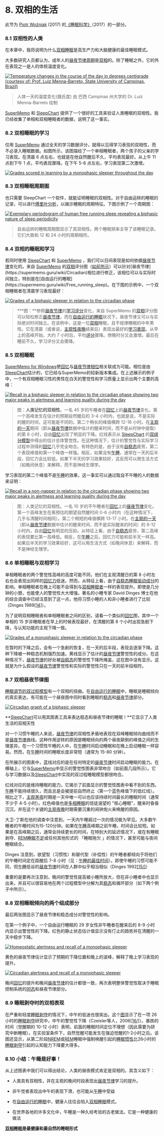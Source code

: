 # 8. 双相的生活

此节为 [Piotr Woźniak](https://supermemo.guru/wiki/Piotr_Wozniak) (2017) 的[《睡眠科学》](https://supermemo.guru/wiki/Science_of_sleep)（2017）的一部分。

### 8.1 双相性的人类

在本章中，我将说明为什么[双相睡眠](https://supermemo.guru/wiki/Biphasic_sleep)是高生产力和大脑健康的最佳睡眠模式。

大多数研究人员都认为，成年人的[昼夜节律周期](https://supermemo.guru/wiki/Circadian_cycle)是[双相](https://supermemo.guru/wiki/Biphasic_sleep)的。除了睡眠之外，它的外在表现之一是人的体核温度变化。

[![Temperature changes in the course of the day in degrees centigrade (courtesy of: Prof. Luiz Menna-Barreto, State University of Campinas, Brazil)](https://supermemo.guru/images/8/80/Temp_changes_during_the_day.jpg)](https://supermemo.guru/wiki/File:Temp_changes_during_the_day.jpg)

> 人体一天的温度变化(摄氏度) 由 巴西 Campinas 州大学的 Dr. Luiz Menna-Barreto 绘制

[SuperMemo](https://supermemo.guru/wiki/SuperMemo) 和 [SleepChart](https://supermemo.guru/wiki/SleepChart) 提供了一个很好的工具来验证人类睡眠的双相性。我已经收集了单相和双相睡眠者的数据，说明了这一事实。

### 8.2 双相睡眠的学习

仅用 [SuperMemo](https://supermemo.guru/wiki/SuperMemo) 通过全天的学习数据评分，就得以见得学习表现的双相性，而不必录入睡眠数据。如图所示，该图描绘了一个单相睡眠者，两个孩子的父亲的学习表现。在清晨 6 点左右，也就是在他自然醒后不久，平均表现最好。从上午 11 点到下午 1 点，平均表现骤降。在下午 5-6 点左右，学习表现第二次激增。

[![Grades scored in learning by a monophasic sleeper throughout the day](https://supermemo.guru/images/1/1b/Grades_during_the_day_%28monophasic_sleeper%29.gif)](https://supermemo.guru/wiki/File:Grades_during_the_day_(monophasic_sleeper).gif)

### 8.3 双相睡眠周期图

也只需要 SleepChart 一个软件，就能证明睡眠的双相性。对于自由运转的睡眠的记录，可以进行[傅里叶分析](http://en.wikipedia.org/wiki/Fourier_analysis)，以揭示睡眠的周期特征。下图示例了一个周期图：

[![Exemplary periodogram of human free running sleep revealing a biphasic nature of sleep periodicity](https://supermemo.guru/images/thumb/e/e3/Sleep_periodicity_%28Fourier_analysis%29.jpg/800px-Sleep_periodicity_%28Fourier_analysis%29.jpg)](https://supermemo.guru/wiki/File:Sleep_periodicity_(Fourier_analysis).jpg)

> 自由运转的睡眠周期图显示了其双相性。两个睡眠频率主导了该睡眠记录。它们大致和 12 和 24 小时的周期相符。

### 8.4 双相的睡眠和学习

若同时使用 [SleepChart](https://supermemo.guru/wiki/SleepChart) 和 [SuperMemo](https://supermemo.guru/wiki/SuperMemo) ，我们可以日间表现是如何依据[昼夜节律](https://supermemo.guru/wiki/Circadian_phase)变化的。来自 [SuperMemo](https://supermemo.guru/wiki/SuperMemo) 的[双相](https://supermemo.guru/wiki/Biphasic)评分图（[如前所示](https://supermemo.guru/wiki/Good_sleep,_good_learning,_good_life#grades_during_the_day_(monophasic_sleeper))）可以针对[昼夜节律](https://supermemo.guru/wiki/Circadian)相位进行修正，该相位可以与实际时间独立，特别是在[自由运行的睡眠](https://supermemo.guru/wiki/Free_running_sleep)。在下图的示例中，一个双相睡眠者在清晨学习表现最好：

[![Grades of a biphasic sleeper in relation to the circadian phase](https://supermemo.guru/images/thumb/7/77/Grades_during_the_day_%28biphasic_sleeper%29.gif/500px-Grades_during_the_day_%28biphasic_sleeper%29.gif)](https://supermemo.guru/wiki/File:Grades_during_the_day_(biphasic_sleeper).gif)

> ***图：**参照[昼夜节律](https://supermemo.guru/wiki/Circadian_phase)的[学习评分](https://supermemo.guru/wiki/Recall)变化，来自 SuperMemo 的[双相](https://supermemo.guru/wiki/Biphasic)评分图可以轻松修正[昼夜节律](https://supermemo.guru/wiki/Circadian_phase)，而在[自由运行的睡眠](https://supermemo.guru/wiki/Free_running_sleep)状况下，昼夜节律又可以与实际绝对时间独立。在该例中，这是一位[双相](https://supermemo.guru/wiki/Biphasic)睡眠，且不规律睡眠的中年男性。它在清晨（或者说，[主观性夜晚](https://supermemo.guru/wiki/Subjective_night)结束后）表现出最好的[学习表现](https://supermemo.guru/wiki/Recall)。从早上的高峰开始，大约 7 小时后，平均[评分](https://supermemo.guru/wiki/Grade)骤降。傍晚时分又会激增。最后在睡前不久，学习评分又会骤降。

### 8.5 双相睡眠

[SuperMemo for Windows](https://supermemo.guru/wiki/SuperMemo)使[回忆](https://supermemo.guru/wiki/Recall)与[昼夜节律相位](https://supermemo.guru/wiki/Sleep_phase)相关联成为可能。相位是由[SleepChart](https://supermemo.guru/wiki/SleepChart)估计的，它已经与SuperMemo的较新版本集成。在上述展示的例子中，一个有双相睡眠习性的男性在白天的警觉性和学习质量上显示出两个主要的高峰：

[![Recall in a biphasic sleeper in relation to the circadian phase showing two major peaks in alertness and learning quality during the day](https://supermemo.guru/images/thumb/2/27/Grades_vs_circadian_phase_%28biphasic_sleeper%29.jpg/600px-Grades_vs_circadian_phase_%28biphasic_sleeper%29.jpg)](https://supermemo.guru/wiki/File:Grades_vs_circadian_phase_(biphasic_sleeper).jpg)

> 图：**人类记忆的双相性**。一名 45 岁的午睡者在[回忆](https://supermemo.guru/wiki/Recall)上的[昼夜节律](https://supermemo.guru/wiki/Circadian)变化。第一个高峰发生在估计的预期自然醒后的 3-4 小时内，也就是说，不是实际的醒的时间，这可能是不同的。第二个稍长的峰值横跨 12-18 小时。在[主观的一天](https://supermemo.guru/wiki/Subjective_day)期间（即从[昼夜节律](https://supermemo.guru/wiki/Circadian)数据中估计的醒来时间，而不是从时钟中提取）的第 8 小时，自由[回忆](https://supermemo.guru/wiki/Recall)出现了明显的下降。红线表示从 [SleepChart](https://supermemo.guru/wiki/SleepChart) 的[双组分模型](https://supermemo.guru/wiki/Two-process_model_of_sleep_regulation)中得出的估计总体警觉性。在这种情况下，估计的警觉性与实际学习过程中测得的[回忆](https://supermemo.guru/wiki/Recall)几乎完全吻合。有特色的是，由于没有[自稳态](https://supermemo.guru/wiki/Homeostatic)疲劳，第二个表现峰值和第一个峰值一样强。相反，如果没有[午睡](https://supermemo.guru/wiki/Siesta)，通常在一天的后半段，回忆力会比较低。如果下半天的学习效果较好，这反而可以用生活方式（如晚间休息）来解释，而不是神经生理学。

学习表现的第二个峰值不是[午睡](https://supermemo.guru/wiki/Siesta)的效果，这一事实可以通过取自不午睡的人的数据来证明：

[![Recall in a non-napper in relation to the circadian phase showing two major peaks in alertness and learning quality during the day](https://supermemo.guru/images/thumb/9/92/Circadian_changes_in_recall.png/600px-Circadian_changes_in_recall.png)](https://supermemo.guru/wiki/File:Circadian_changes_in_recall.png)

> 图：人类记忆的双相性。一名 10 岁的不午睡者在[回忆](https://supermemo.guru/wiki/Recall)上的[昼夜节律](https://supermemo.guru/wiki/Circadian)变化。第一个高峰发生在离预估的期望自然醒时间 0-6 小时内（在这种情况下，几乎与清醒时间相同）。第二个稍短的峰值横跨 13-17 小时。在[主观的一天](https://supermemo.guru/wiki/Subjective_day)（即从[昼夜节律](https://supermemo.guru/wiki/Circadian)数据中估计的醒来时间，而不是实际醒来的时间）的 8-12 小时内，自由[回忆](https://supermemo.guru/wiki/Recall)有明显的压抑。从特征上看，由于[自稳态](https://supermemo.guru/wiki/Homeostatic)疲劳，第二高峰的表现要比第一高峰低。相反，在[午睡](https://supermemo.guru/wiki/Siesta)之后，回忆力可能和前半天一样高。如果后半天的学习效果较好，这可以用生活方式（如晚间休息）来解释，而不是神经生理学。

### 8.6 单相睡眠与双相学习

单相睡眠者的两个警觉性高峰的高度可能不同，他们在主观清醒日的第 8 小时左右也会表现出同样的[回忆力](https://supermemo.guru/wiki/Recall)低迷。然而，从特征上看，由于[自稳态睡眠驱动成分](https://supermemo.guru/wiki/Two_components_of_sleep#Homeostatic_component)的影响，单相睡眠者在晚上可能不会得到与[双相睡眠者](https://supermemo.guru/wiki/Biphasic_sleep)一样的表现提升。即使是几分钟的小憩，也能使人的警觉性大大增强。著名的小睡专家 David Dinges 博士在他的综合调查中已经注意到了这一点，他将习惯小睡的人和非小睡者进行了比较（Dinges 1989[[14]](https://supermemo.guru/wiki/Good_sleep,_good_learning,_good_life#cite_note-dinges-1989-14)）。

为了说明双相睡眠者和单相睡眠者之间的区别，请看一个类似的[回忆](https://supermemo.guru/wiki/Recall)图，其中一个单相的 15 岁非睡眠者在早上的时候表现最好，在清醒的第 8 个小时出现急剧下降，与认知功能的主观下降一致。

[![Grades of a monophasic sleeper in relation to the circadian phase](https://supermemo.guru/images/thumb/2/21/Grades_vs_circadian_phase_%28monophasic_sleeper%29.jpg/800px-Grades_vs_circadian_phase_%28monophasic_sleeper%29.jpg)](https://supermemo.guru/wiki/File:Grades_vs_circadian_phase_(monophasic_sleeper).jpg)

在暂时的下降之后，会有一个急剧的恢复，在一天的后半段，表现会逐渐下降。这种下降被一种稳态机制强烈加速。黄线显示了估计的[昼夜节律](https://supermemo.guru/wiki/Circadian)警觉性的成分。在这种情况下，[昼夜节律](https://supermemo.guru/wiki/Circadian)的好处被[自稳态](https://supermemo.guru/wiki/Homeostatic)的警觉性下降所掩盖，这在图中没有显示。这就是为什么假设的[昼夜节律](https://supermemo.guru/wiki/Circadian)警觉性和实际的警觉性只在一天的前半段相符。

### 8.7 双相昼夜节律图

[睡眠调节的双过程模型](https://supermemo.guru/wiki/Two-process_model_of_sleep_regulation)有一个双相的扭曲。在[自由运行的睡眠](https://supermemo.guru/wiki/Free_running_sleep)中，睡眠是睡眠倾向的真实表达，有可能在一个昼夜图中同时看到睡眠的[稳态](https://supermemo.guru/wiki/Homeostatic)和[昼夜节律](https://supermemo.guru/wiki/Circadian)部分。

[![Circadian graph of a biphasic sleeper](https://supermemo.guru/images/1/19/Circadian_graph_%28biphasic_sleeper%29.jpg)](https://supermemo.guru/wiki/File:Circadian_graph_(biphasic_sleeper).jpg)

**[SleepChart](https://supermemo.guru/wiki/SleepChart)可以用其图表工具来表达稳态和昼夜节律的睡眠！**它显示了人类生活的双相天性

对一个习惯午睡的人来说，[昼夜节律](https://supermemo.guru/wiki/Circadian)的双相性矛盾地表现在双峰睡眠倾向曲线而不是[昼夜节律](https://supermemo.guru/wiki/Circadian)曲线。这种作用逆转的原因是睡眠倾向的两个昼夜颠倒的峰值之间的生理差异。在一个习惯性午睡的人中，在[午睡](https://supermemo.guru/wiki/Siesta)时间启动睡眠和在晚上启动睡眠一样容易。然而，在[午睡](https://supermemo.guru/wiki/Siesta)时间的睡眠长度非常短（通常为 15-80 分钟）。

在所展示的图表中，蓝线对应的是在任何特定的[昼夜节律](https://supermemo.guru/wiki/Circadian)时间启动睡眠的能力。在横轴上，它与[SuperMemo](https://supermemo.guru/wiki/SuperMemo)中显示的警觉性图表非常吻合（如前面几段所示）。它与学习数据以及[SleepChart](https://supermemo.guru/wiki/SleepChart)中实现的双过程睡眠模型都很吻合。

红线对应的是维持睡眠的能力。它揭示了前面显示的警觉性图表中看不到的东西。[午睡](https://supermemo.guru/wiki/Siesta)不能持续很久，而且总是会被提前自然终止（第一个蓝色峰值下的低红线）。相比之下，[主观黑夜](https://supermemo.guru/wiki/Subjective_night)时期是一天中唯一可以也应该持续时间最长的睡眠时间（通常不少于 4-5 小时）。红色峰值也是[多相睡眠](https://supermemo.guru/wiki/Science_of_polyphasic_sleep)的信徒渴望的 "核心睡眠"，醒来时昏昏沉沉，并在这个关键的[主观夜晚](https://supermemo.guru/wiki/Subjective_night)时期需要沉重的闹钟炮火来唤醒的原因。

大卫-丁斯在他的调查中注意到，一天内午睡超过一次的情况极为罕见。大多数午睡者的午睡时间为15-120分钟。如果在[午睡](https://supermemo.guru/wiki/Siesta)高峰期之前午睡，时间会比较短。如果是在高峰期之后，通常会持续更长的时间，在特别大的延迟情况下，或在有睡眠剥夺、[REM睡眠不足](https://supermemo.guru/wiki/How_do_we_fall_asleep%3F#REM_rebound_hypothesis)或任何其他形式的 「睡眠拖欠 」的情况下，甚至可能与夜间睡眠结合。

Dinges 注意到，欲望型（习惯性）和替代型（补偿性）的午睡者都倾向于将他们的午睡时间定在距醒后 7-8 小时（见：[午睡的最佳时间](https://supermemo.guru/wiki/Best_time_for_napping#Best_nap_timing)）。即使午睡的习惯可能不同，但[午睡](https://supermemo.guru/wiki/Circadian)低谷的[昼夜节律](https://supermemo.guru/wiki/Siesta)时间在人群中似乎相当相似（Dinges 1992[[15/]](https://supermemo.guru/wiki/Good_sleep,_good_learning,_good_life#cite_note-15)）

重要的是要再次注意到，晚间的警觉性提高被小睡所放大，但在非小睡者中也显示出来，并且可以很容易地在两个过程模型中分解为其[稳态](https://supermemo.guru/wiki/Homeostatic)和循环部分（如下两个例子中所示）。

### 8.8 双相睡眠倾向的两个组成部分

最后两张图显示了昼夜节律和稳态成分对警觉性的影响。

在第一个例子中，一个自由运行睡眠的 29 岁女性非午睡者在醒来后的 8-9 小时内显示出警觉性的下降。红色的静止状态估计值显示没有仃止的趋势并在清醒的一天中稳步下降。

[![Homeostatic alertness and recall of a monophasic sleeper](https://supermemo.guru/images/thumb/7/75/Homeostatic_alertness_and_recall_%28monophasic_sleeper%29.jpg/800px-Homeostatic_alertness_and_recall_%28monophasic_sleeper%29.jpg)](https://supermemo.guru/wiki/File:Homeostatic_alertness_and_recall_(monophasic_sleeper).jpg)

黄色的昼夜节律估计显示了预期的下降位置和晚上的波峰，解释了晚上学习表现的提升。

[![Circadian alertness and recall of a monophasic sleeper](https://supermemo.guru/images/thumb/b/bf/Circadian_alertness_and_recall_%28monophasic_sleeper%29.jpg/800px-Circadian_alertness_and_recall_%28monophasic_sleeper%29.jpg)](https://supermemo.guru/wiki/File:Circadian_alertness_and_recall_(monophasic_sleeper).jpg)

晚间[回忆](https://supermemo.guru/wiki/Recall)的提升和晚间[昼夜节律](https://supermemo.guru/wiki/Circadian)的估计都很一致，再次表明整体警觉性取决于睡眠控制系统的[同态](https://supermemo.guru/wiki/Homeostatic)和昼夜节律部分。

### 8.9 睡眠剥夺时的双相表现

在严重和轻度[睡眠剥夺](https://supermemo.guru/wiki/Sleep_deprivation)的情况下，中午的低迷也很突出。这个[图](http://jama.ama-assn.org/content/295/2/163/F1.large.gif)显示了在一项 26 小时的[睡眠剥夺](https://supermemo.guru/wiki/Sleep_deprivation)研究中，中午的警觉性下降（Czeisler等人，2006[[16/]](https://supermemo.guru/wiki/Good_sleep,_good_learning,_good_life#cite_note-16)）。暴跌的时间（觉醒期的 10-12 小时）表明，前面的睡眠时间定位不理想（因此需要为研究中断睡眠）。在实验室条件下，自然觉醒可能发生在强迫觉醒的1-2小时之后。该图还显示，从第二阶段[NREM](https://supermemo.guru/wiki/NREM)或[REM](https://supermemo.guru/wiki/REM)睡眠中强制唤醒引起的[睡眠惯性](https://supermemo.guru/wiki/Sleep_inertia)比26小时的[睡眠剥夺](https://supermemo.guru/wiki/Sleep_deprivation)引起的认知能力下降要大得多。

### 8.10 小结：午睡是好事！

从上述图表中我们可以得出结论，人类的昼夜模式肯定是双相的。其含义如下：

- 人类具有双相性，并在主观的晚间时段表现出[昼夜节律](https://supermemo.guru/wiki/Circadian_sleep_propensity)学习的提升。

- 非午觉者表现出中午的表现下滑，也可能从[午睡](https://supermemo.guru/wiki/Siesta)中受益

- 在[自由运行的睡眠](https://supermemo.guru/wiki/Free_running_sleep)中，健康人往往会陷入[双相睡眠](https://supermemo.guru/wiki/Biphasic_sleep)模式。

- 在世界各地的许多文化中，午睡是一种久经考验的古老做法。它是一种健康的做法

**[双相睡眠](https://supermemo.guru/wiki/Biphasic_sleep)是最健康和最自然的睡眠形式**